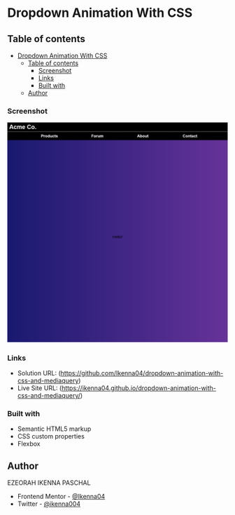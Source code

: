 # Dropdown Animation With CSS

## Table of contents

- [Dropdown Animation With CSS](#dropdown-animation-with-css)
  - [Table of contents](#table-of-contents)
    - [Screenshot](#screenshot)
    - [Links](#links)
    - [Built with](#built-with)
  - [Author](#author)

### Screenshot

![](screen-shots/Screenshot%202023-12-21%20at%2000-13-10%20CSS%20Animated%20Menu.png)

### Links

- Solution URL:
  (https://github.com/Ikenna04/dropdown-animation-with-css-and-mediaquery)
- Live Site URL:
  (https://ikenna04.github.io/dropdown-animation-with-css-and-mediaquery/)

### Built with

- Semantic HTML5 markup
- CSS custom properties
- Flexbox

## Author

EZEORAH IKENNA PASCHAL

<!-- - Website - [Add your name here](https://www.your-site.com) -->

- Frontend Mentor - [@Ikenna04](https://www.frontendmentor.io/profile/Ikenna04)
- Twitter - [@ikenna004](https://www.twitter.com/ikenna004)
